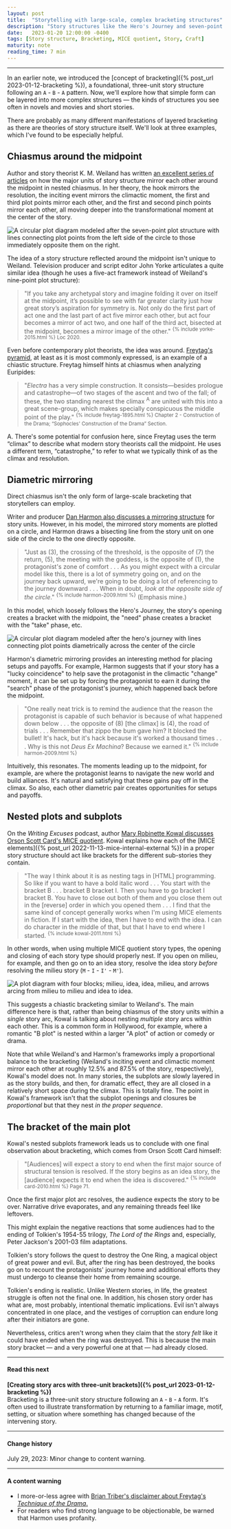 ```yaml
---
layout: post
title:  "Storytelling with large-scale, complex bracketing structures"
description: "Story structures like the Hero's Journey and seven-point plot structure can use bracketing to enhance their emotional and thematic resonance."
date:   2023-01-20 12:00:00 -0400
tags: [Story structure, Bracketing, MICE quotient, Story, Craft]
maturity: note
reading_time: 7 min
---
```


---

In an earlier note, we introduced the [concept of bracketing]({% post_url 2023-01-12-bracketing %}), a foundational, three-unit story structure following an `A` - `B` - `A` pattern. Now, we'll explore how that simple form can be layered into more complex structures &mdash; the kinds of structures you see often in novels and movies and short stories.

There are probably as many different manifestations of layered bracketing as there are theories of story structure itself. We'll look at three examples, which I've found to be especially helpful.

## Chiasmus around the midpoint

Author and story theorist K. M. Weiland has written [an excellent series of articles](https://www.helpingwritersbecomeauthors.com/the-power-of-chiastic-story-structure-especially-in-series/) on how the major units of story structure mirror each other around the midpoint in nested chiasmus. In her theory, the hook mirrors the resolution, the inciting event mirrors the climactic moment, the first and third plot points mirror each other, and the first and second pinch points mirror each other, all moving deeper into the transformational moment at the center of the story.

<img src="/assets/img/bracketing2-0-weiland.png" alt="A circular plot diagram modeled after the seven-point plot structure with lines connecting plot points from the left side of the circle to those immediately opposite them on the right." />

The idea of a story structure reflected around the midpoint isn't unique to Weiland. Television producer and script editor John Yorke articulates a quite similar idea (though he uses a five-act framework instead of Weiland's nine-point plot structure):

> "If you take any archetypal story and imagine folding it over on itself at the midpoint, it’s possible to see with far greater clarity just how great story’s aspiration for symmetry is. Not only do the first part of act one and the last part of act five mirror each other, but act four becomes a mirror of act two, and one half of the third act, bisected at the midpoint, becomes a mirror image of the other." <sup>{% include yorke-2015.html %} Loc 2020.</sup>

Even before contemporary plot theorists, the idea was around. [Freytag's pyramid](https://en.wikipedia.org/wiki/Dramatic_structure#Freytag's_pyramid), at least as it is most commonly expressed, is an example of a chiastic structure. Freytag himself hints at chiasmus when analyzing Euripides:

> "_Electra_ has a very simple construction. It consists&mdash;besides prologue and catastrophe&mdash;of two stages of the ascent and two of the fall; of these, the two standing nearest the climax <sup class="aside">A</sup> are united with this into a great scene-group, which makes specially conspicuous the middle point of the play." <sup>{% include freytag-1895.html %} Chapter 2 - Construction of the Drama; &ldquo;Sophocles' Construction of the Drama&rdquo; Section.</sup>

<aside>
A. There's some potential for confusion here, since Freytag uses the term &ldquo;climax&rdquo; to describe what modern story theorists call the midpoint. He uses a different term, &ldquo;catastrophe,&rdquo; to refer to what we typically think of as the climax and resolution.
</aside>

## Diametric mirroring

Direct chiasmus isn't the only form of large-scale bracketing that storytellers can employ.

Writer and producer [Dan Harmon also discusses a mirroring structure](https://channel101.fandom.com/wiki/Story_Structure_104:_The_Juicy_Details) for story units. However, in his model, the mirrored story moments are plotted on a circle, and Harmon draws a bisecting line from the story unit on one side of the circle to the one directly opposite. 

> "Just as (3), the crossing of the threshold, is the opposite of (7) the return, (5), the meeting with the goddess, is the opposite of (1), the protagonist's zone of comfort . . . As you might expect with a circular model like this, there is a lot of symmetry going on, and on the journey back upward, we're going to be doing a lot of referencing to the journey downward . . . When in doubt, _look at the opposite side of the circle_." <sup>{% include harmon-2009.html %}</sup> (Emphasis mine.)

In this model, which loosely follows the Hero's Journey, the story's opening creates a bracket with the midpoint, the "need" phase creates a bracket with the "take" phase, etc.

<img src="/assets/img/bracketing2-1-harmon.png" alt="A circular plot diagram modeled after the hero's journey with lines connecting plot points diametrically across the center of the circle" />

Harmon's diametric mirroring provides an interesting method for placing setups and payoffs. For example, Harmon suggests that if your story has a "lucky coincidence" to help save the protagonist in the climactic "change" moment, it can be set up by forcing the protagonist to earn it during the "search" phase of the protagonist's journey, which happened back before the midpoint.

> "One really neat trick is to remind the audience that the reason the protagonist is capable of such behavior is because of what happened down below . . . the opposite of (8) [the climax] is (4), the road of trials . . . Remember that zippo the bum gave him? It blocked the bullet! It's hack, but it's hack because it's worked a thousand times . . . Why is this not _Deus Ex Machina_? Because we earned it." <sup>{% include harmon-2009.html %}</sup>

Intuitively, this resonates. The moments leading up to the midpoint, for example, are where the protagonist learns to navigate the new world and build alliances. It's natural and satisfying that these gains pay off in the climax. So also, each other diametric pair creates opportunities for setups and payoffs.

## Nested plots and subplots

On the _Writing Excuses_ podcast, author [Mary Robinette Kowal discusses Orson Scott Card's MICE quotient](). Kowal explains how each of the [MICE elements]({% post_url 2022-11-13-mice-internal-external %}) in a proper story structure should act like brackets for the different sub-stories they contain. 

> "The way I think about it is as nesting tags in [HTML] programming. So like if you want to have a bold italic word . . . You start with the bracket B . . . bracket B bracket I. Then you have to go bracket I bracket B. You have to close out both of them and you close them out in the [reverse] order in which you opened them . . . I find that the same kind of concept generally works when I'm using MICE elements in fiction. If I start with the idea, then I have to end with the idea. I can do character in the middle of that, but that I have to end where I started. <sup>{% include kowal-2011.html %}</sup>

In other words, when using multiple MICE quotient story types, the opening and closing of each story type should properly nest. If you open on milieu, for example, and then go on to an idea story, resolve the idea story _before_ resolving the milieu story (`M` - `I` - `I'` - `M'`).

<img src="/assets/img/bracketing2-2-kowal.png" alt="A plot diagram with four blocks; milieu, idea, idea, milieu, and arrows arcing from milieu to milieu and idea to idea." />

This suggests a chiastic bracketing similar to Weiland's. The main difference here is that, rather than being chiasmus of the story units within a _single_ story arc, Kowal is talking about nesting _multiple_ story arcs within each other. This is a common form in Hollywood, for example, where a romantic "B plot" is nested within a larger "A plot" of action or comedy or drama.

Note that while Weiland's and Harmon's frameworks imply a proportional balance to the bracketing (Weiland's inciting event and climactic moment mirror each other at roughly 12.5% and 87.5% of the story, respectively), Kowal's model does not. In many stories, the subplots are slowly layered in as the story builds, and then, for dramatic effect, they are all closed in a relatively short space during the climax. This is totally fine. The point in Kowal's framework isn't that the subplot openings and closures be _proportional_ but that they nest _in the proper sequence_.

## The bracket of the main plot

Kowal's nested subplots framework leads us to conclude with one final observation about bracketing, which comes from Orson Scott Card himself:

> "[Audiences] will expect a story to end when the first major source of structural tension is resolved. If the story begins as an idea story, the [audience] expects it to end when the idea is discovered." <sup>{% include card-2010.html %} Page 71.</sup>

Once the first major plot arc resolves, the audience expects the story to be over. Narrative drive evaporates, and any remaining threads feel like leftovers.

This might explain the negative reactions that some audiences had to the ending of Tolkien's 1954-55 trilogy, _The Lord of the Rings_ and, especially, Peter Jackson's 2001-03 film adaptations. 

Tolkien's story follows the quest to destroy the One Ring, a magical object of great power and evil. But, after the ring has been destroyed, the books go on to recount the protagonists' journey home and additional efforts they must undergo to cleanse their home from remaining scourge.

Tolkien's ending is realistic. Unlike Western stories, in life, the greatest struggle is often not the final one. In addition, his chosen story order has what are, most probably, intentional thematic implications. Evil isn't always concentrated in one place, and the vestiges of corruption can endure long after their initiators are gone.

Nevertheless, critics aren't wrong when they claim that the story _felt_ like it could have ended when the ring was destroyed. This is because the main story bracket &mdash; and a very powerful one at that &mdash; had already closed.

---

#### Read this next

**[Creating story arcs with three-unit brackets]({% post_url 2023-01-12-bracketing %})**    
Bracketing is a three-unit story structure following an `A` - `B` - `A` form. It's often used to illustrate transformation by returning to a familiar image, motif, setting, or situation where something has changed because of the intervening story.

---

#### Change history

July 29, 2023: Minor change to content warning.

---

#### A content warning

- I more-or-less agree with <a href="https://www.briantriber.com/WritingSamples/Freytag_Drama/Freytag_TOC.html">Brian Triber's disclaimer about Freytag's _Technique of the Drama_.</a>
- For readers who find strong language to be objectionable, be warned that Harmon uses profanity.

